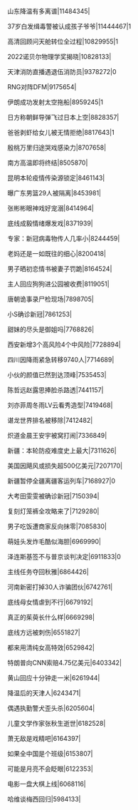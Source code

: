 山东降温有多离谱|11484345|

37岁白发缉毒警被认成孩子爷爷|11444467|1

高清回顾问天舱转位全过程|10829955|1

2022诺贝尔物理学奖揭晓|10828133|

天津消防直播遇退伍消防员|9378272|0

RNG对阵DFM|9175654|

伊朗成功发射太空拖船|8959245|1

日方称朝鲜导弹飞过日本上空|8828357|

爸爸剥虾给女儿被无情拒绝|8817643|1

殷桃万里归途哭戏感染力|8707658|

南方高温即将终结|8505870|

昆明本轮疫情传染源锁定|8461143|

曝广东男篮29人被隔离|8453981|

张彬彬眼神戏好宠溺|8414964|

底线成毅情绪爆发戏|8371939|

专家：新冠病毒物传人几率小|8244459|

老妈还是一如既往的细心|8200418|

男子晒初恋情书被妻子罚跪|8164524|

主人回应狗狗进公园被收费|8119051|

唐朝诡事录尸检现场|7898705|

小S确诊新冠|7861253|

甜妹的尽头是御姐吗|7768826|

西安新增3个高风险4个中风险|7728894|

四川因降雨紧急转移9740人|7714689|

小伙的颜值已然到达顶峰|7535453|

陈哲远赵露思捧脸杀路透|7441157|

刘亦菲周冬雨LV云看秀造型|7419468|

谌龙世界排名被移除|7412482|

炽道金晨王安宇被窝打闹|7336849|

新疆：本轮防疫难度史上最大|7311626|

美国因飓风或损失超500亿美元|7207170|

新疆暂停全疆离疆客运列车|7168927|0

大考田雯雯被确诊新冠|7150394|

复刻灯笼裤全攻略来了|7129280|

男子吃饭遭商家反向抹零|7085830|

萌娃头发炸毛酷似海胆|6969990|

泽连斯基签不与普京谈判决定|6911833|0

主线任务夺回秋雅|6864426|

河南新密打掉30人诈骗团伙|6742761|

底线母女情虐到不行|6679192|

真正的茱萸长什么样|6669298|

底线方远被刺伤|6551827|

都来用清纯女高特效|6529842|

特朗普向CNN索赔4.75亿美元|6403342|

黄山回应十分钟走一米|6261944|

降温后的天津人|6243471|

偶遇执勤警犬歪头杀|6205604|

儿童文学作家张秋生逝世|6182528|

萧无敌是戏精吧|6164397|

如果全中国是个班级|6153807|

可能是月亮不会眨眼|6122353|

电影一盘大棋上线|6068116|

哈维谈梅西回归|5984133|

